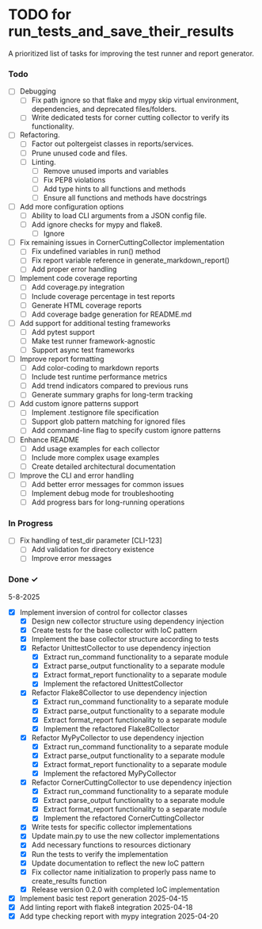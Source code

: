# TODO for run_tests_and_save_their_results

A prioritized list of tasks for improving the test runner and report generator.

### Todo

- [ ] Debugging
  - [ ] Fix path ignore so that flake and mypy skip virtual environment, dependencies, and deprecated files/folders.
  - [ ] Write dedicated tests for corner cutting collector to verify its functionality.

- [ ] Refactoring.
  - [ ] Factor out poltergeist classes in reports/services.
  - [ ] Prune unused code and files.
  - [ ] Linting.
    - [ ] Remove unused imports and variables
    - [ ] Fix PEP8 violations
    - [ ] Add type hints to all functions and methods
    - [ ] Ensure all functions and methods have docstrings

- [ ] Add more configuration options
  - [ ] Ability to load CLI arguments from a JSON config file.
  - [ ] Add ignore checks for mypy and flake8.
    - [ ] Ignore  

- [ ] Fix remaining issues in CornerCuttingCollector implementation
  - [ ] Fix undefined variables in run() method
  - [ ] Fix report variable reference in generate_markdown_report()
  - [ ] Add proper error handling

- [ ] Implement code coverage reporting
  - [ ] Add coverage.py integration
  - [ ] Include coverage percentage in test reports
  - [ ] Generate HTML coverage reports
  - [ ] Add coverage badge generation for README.md

- [ ] Add support for additional testing frameworks
  - [ ] Add pytest support
  - [ ] Make test runner framework-agnostic
  - [ ] Support async test frameworks

- [ ] Improve report formatting
  - [ ] Add color-coding to markdown reports
  - [ ] Include test runtime performance metrics
  - [ ] Add trend indicators compared to previous runs
  - [ ] Generate summary graphs for long-term tracking

- [ ] Add custom ignore patterns support
  - [ ] Implement .testignore file specification
  - [ ] Support glob pattern matching for ignored files
  - [ ] Add command-line flag to specify custom ignore patterns

- [ ] Enhance README
  - [ ] Add usage examples for each collector
  - [ ] Include more complex usage examples
  - [ ] Create detailed architectural documentation

- [ ] Improve the CLI and error handling
  - [ ] Add better error messages for common issues
  - [ ] Implement debug mode for troubleshooting
  - [ ] Add progress bars for long-running operations

### In Progress

- [ ] Fix handling of test_dir parameter [CLI-123]
  - [ ] Add validation for directory existence
  - [ ] Improve error messages

### Done ✓

5-8-2025
- [x] Implement inversion of control for collector classes
  - [x] Design new collector structure using dependency injection
  - [x] Create tests for the base collector with IoC pattern
  - [x] Implement the base collector structure according to tests
  - [x] Refactor UnittestCollector to use dependency injection
    - [x] Extract run_command functionality to a separate module
    - [x] Extract parse_output functionality to a separate module
    - [x] Extract format_report functionality to a separate module
    - [x] Implement the refactored UnittestCollector
  - [x] Refactor Flake8Collector to use dependency injection
    - [x] Extract run_command functionality to a separate module
    - [x] Extract parse_output functionality to a separate module
    - [x] Extract format_report functionality to a separate module
    - [x] Implement the refactored Flake8Collector
  - [x] Refactor MyPyCollector to use dependency injection
    - [x] Extract run_command functionality to a separate module
    - [x] Extract parse_output functionality to a separate module
    - [x] Extract format_report functionality to a separate module
    - [x] Implement the refactored MyPyCollector
  - [x] Refactor CornerCuttingCollector to use dependency injection
    - [x] Extract run_command functionality to a separate module
    - [x] Extract parse_output functionality to a separate module
    - [x] Extract format_report functionality to a separate module
    - [x] Implement the refactored CornerCuttingCollector
  - [x] Write tests for specific collector implementations
  - [x] Update main.py to use the new collector implementations
  - [x] Add necessary functions to resources dictionary
  - [x] Run the tests to verify the implementation
  - [x] Update documentation to reflect the new IoC pattern
  - [x] Fix collector name initialization to properly pass name to create_results function
  - [x] Release version 0.2.0 with completed IoC implementation

- [x] Implement basic test report generation 2025-04-15
- [x] Add linting report with flake8 integration 2025-04-18
- [x] Add type checking report with mypy integration 2025-04-20